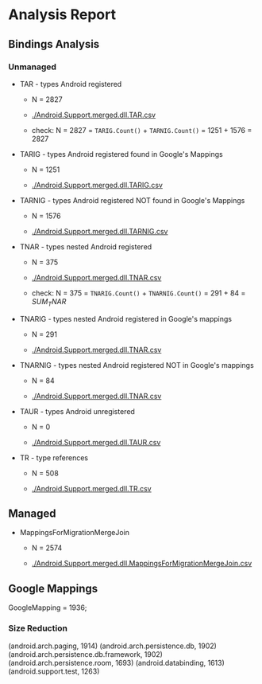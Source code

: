 # Analysis Report

## Bindings Analysis

### Unmanaged 

*   TAR - types Android registered

    *   N = 2827

    *   [./Android.Support.merged.dll.TAR.csv](./Android.Support.merged.dll.TAR.csv)
    
    *   check: N = 2827 = `TARIG.Count()` + `TARNIG.Count()` = 1251 + 1576 = 2827

*   TARIG - types Android registered found in Google's Mappings

    *   N = 1251

    *   [./Android.Support.merged.dll.TARIG.csv](./Android.Support.merged.dll.TARIG.csv)

*   TARNIG - types Android registered NOT found in Google's Mappings

    *   N = 1576

    *   [./Android.Support.merged.dll.TARNIG.csv](./Android.Support.merged.dll.TARNIG.csv)

*   TNAR - types nested Android registered

    *   N = 375

    *   [./Android.Support.merged.dll.TNAR.csv](./Android.Support.merged.dll.TNAR.csv)
    
    *   check: N = 375 = `TNARIG.Count()` + `TNARNIG.Count()` = 291 + 84 = $SUM_TNAR$

*   TNARIG - types nested Android registered in Google\'s mappings

    *   N = 291

    *   [./Android.Support.merged.dll.TNAR.csv](./Android.Support.merged.dll.TNARIG.csv)
    
*   TNARNIG - types nested Android registered NOT in Google\'s mappings

    *   N = 84

    *   [./Android.Support.merged.dll.TNAR.csv](./Android.Support.merged.dll.TNARNIG.csv)
    
*   TAUR - types Android unregistered 
        
    *   N = 0

    *   [./Android.Support.merged.dll.TAUR.csv](./Android.Support.merged.dll.TAUR.csv)
    
*   TR - type references

    *   N = 508

    *   [./Android.Support.merged.dll.TR.csv](./Android.Support.merged.dll.TR.csv)
    
## Managed 

*   MappingsForMigrationMergeJoin

    *   N = 2574

    *   [./Android.Support.merged.dll.MappingsForMigrationMergeJoin.csv](./Android.Support.merged.dll.MappingsForMigrationMergeJoin.csv)
        
    
## Google Mappings

GoogleMapping = 1936;

### Size Reduction

(android.arch.paging, 1914)
(android.arch.persistence.db, 1902)
(android.arch.persistence.db.framework, 1902)
(android.arch.persistence.room, 1693)
(android.databinding, 1613)
(android.support.test, 1263)


